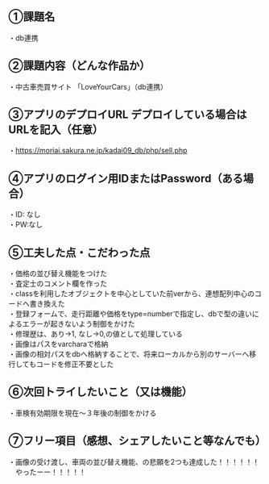 ## ①課題名
・db連携
 ## ②課題内容（どんな作品か）
・中古車売買サイト 「LoveYourCars」（db連携）
## ③アプリのデプロイURL デプロイしている場合はURLを記入（任意）
・https://moriai.sakura.ne.jp/kadai09_db/php/sell.php
## ④アプリのログイン用IDまたはPassword（ある場合）
・ID: なし  
・PW:なし
 ## ⑤工夫した点・こだわった点
・価格の並び替え機能をつけた  
・査定士のコメント欄を作った  
・classを利用したオブジェクトを中心としていた前verから、連想配列中心のコードへ書き換えた  
・登録フォームで、走行距離や価格をtype=numberで指定し、dbで型の違いによるエラーが起きないよう制御をかけた  
・修理歴は、あり→1, なし→0,の値として処理している  
・画像はパスをvarcharaで格納  
・画像の相対パスをdbへ格納することで、将来ローカルから別のサーバーへ移行してもコードを修正不要とした  
 ## ⑥次回トライしたいこと（又は機能）
・車検有効期限を現在～３年後の制御をかける  
 ## ⑦フリー項目（感想、シェアしたいこと等なんでも）
 ・画像の受け渡し、車両の並び替え機能、の悲願を2つも達成した！！！！！！  
 　やったーー！！！！！